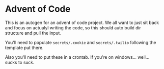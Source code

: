 # Advent of Code

This is an autogen for an advent of code project. We all want to just sit back and focus on actualyl writing the code, so this should auto build dir structure and pull the input.

You'll need to populate ```secrets/.cookie``` and ```secrets/.twilio``` following the template put there.

Also you'll need to put these in a crontab. If you're on windows... well... sucks to suck.

